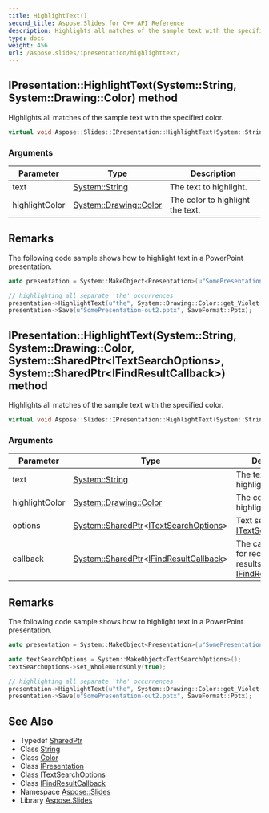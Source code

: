 ```yaml
---
title: HighlightText()
second_title: Aspose.Slides for C++ API Reference
description: Highlights all matches of the sample text with the specified color.
type: docs
weight: 456
url: /aspose.slides/ipresentation/highlighttext/
---
```

## IPresentation::HighlightText(System::String, System::Drawing::Color) method


Highlights all matches of the sample text with the specified color.

```cpp
virtual void Aspose::Slides::IPresentation::HighlightText(System::String text, System::Drawing::Color highlightColor)=0
```


### Arguments

| Parameter | Type | Description |
| --- | --- | --- |
| text | [System::String](../../../system/string/) | The text to highlight. |
| highlightColor | [System::Drawing::Color](../../../system.drawing/color/) | The color to highlight the text. |
## Remarks



The following code sample shows how to highlight text in a PowerPoint presentation. 
```cpp
auto presentation = System::MakeObject<Presentation>(u"SomePresentation.pptx");

// highlighting all separate 'the' occurrences
presentation->HighlightText(u"the", System::Drawing::Color::get_Violet());
presentation->Save(u"SomePresentation-out2.pptx", SaveFormat::Pptx);
```

## IPresentation::HighlightText(System::String, System::Drawing::Color, System::SharedPtr\<ITextSearchOptions\>, System::SharedPtr\<IFindResultCallback\>) method


Highlights all matches of the sample text with the specified color.

```cpp
virtual void Aspose::Slides::IPresentation::HighlightText(System::String text, System::Drawing::Color highlightColor, System::SharedPtr<ITextSearchOptions> options, System::SharedPtr<IFindResultCallback> callback)=0
```


### Arguments

| Parameter | Type | Description |
| --- | --- | --- |
| text | [System::String](../../../system/string/) | The text to highlight. |
| highlightColor | [System::Drawing::Color](../../../system.drawing/color/) | The color to highlight the text. |
| options | [System::SharedPtr](../../../system/sharedptr/)\<[ITextSearchOptions](../../itextsearchoptions/)\> | Text search options [ITextSearchOptions](../../itextsearchoptions/). |
| callback | [System::SharedPtr](../../../system/sharedptr/)\<[IFindResultCallback](../../ifindresultcallback/)\> | The callback object for receiving search results [IFindResultCallback](../../ifindresultcallback/). |
## Remarks



The following code sample shows how to highlight text in a PowerPoint presentation. 
```cpp
auto presentation = System::MakeObject<Presentation>(u"SomePresentation.pptx");

auto textSearchOptions = System::MakeObject<TextSearchOptions>();
textSearchOptions->set_WholeWordsOnly(true);

// highlighting all separate 'the' occurrences
presentation->HighlightText(u"the", System::Drawing::Color::get_Violet(), textSearchOptions, nullptr);
presentation->Save(u"SomePresentation-out2.pptx", SaveFormat::Pptx);
```

## See Also

* Typedef [SharedPtr](../../../system/sharedptr/)
* Class [String](../../../system/string/)
* Class [Color](../../../system.drawing/color/)
* Class [IPresentation](../)
* Class [ITextSearchOptions](../../itextsearchoptions/)
* Class [IFindResultCallback](../../ifindresultcallback/)
* Namespace [Aspose::Slides](../../)
* Library [Aspose.Slides](../../../)